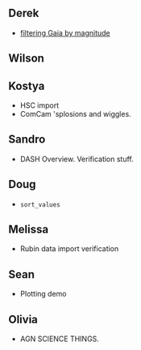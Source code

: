 ## Derek

- [filtering Gaia by magnitude](./hats_filtering_demo.ipynb)

## Wilson
## Kostya

- HSC import
- ComCam 'splosions and wiggles.

## Sandro

- DASH Overview. Verification stuff.

## Doug

- `sort_values`

## Melissa

* Rubin data import verification

## Sean

- Plotting demo

## Olivia

- AGN SCIENCE THINGS.
